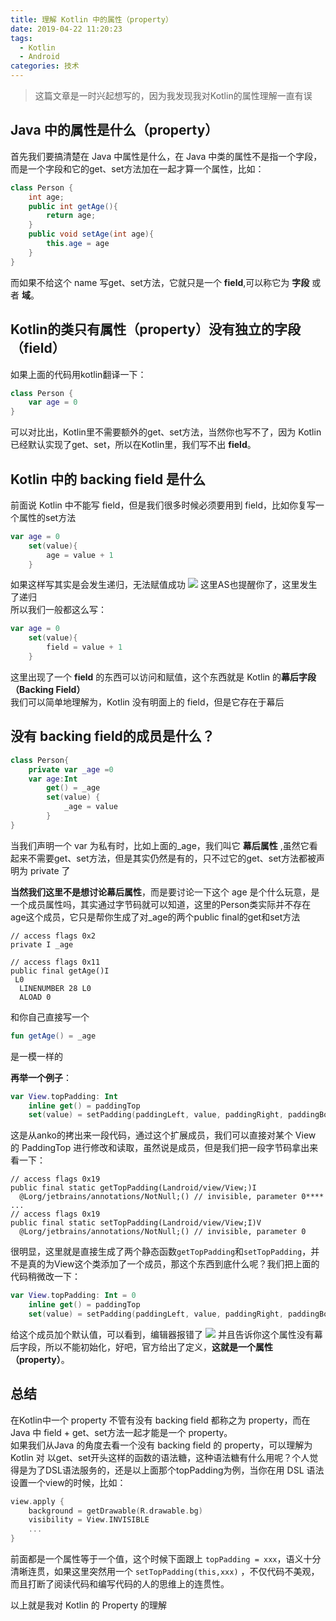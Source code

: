 ```yaml
---
title: 理解 Kotlin 中的属性（property）
date: 2019-04-22 11:20:23
tags:
  - Kotlin
  - Android
categories: 技术
---
```


> 这篇文章是一时兴起想写的，因为我发现我对Kotlin的属性理解一直有误

<!--more-->

## Java 中的属性是什么（property）
首先我们要搞清楚在 Java 中属性是什么，在 Java 中类的属性不是指一个字段，而是一个字段和它的get、set方法加在一起才算一个属性，比如：

```java
class Person {
    int age;
    public int getAge(){
        return age;
    }
    public void setAge(int age){
        this.age = age
    }
}
```

而如果不给这个 name 写get、set方法，它就只是一个 **field**,可以称它为 **字段** 或者 **域**。

## Kotlin的类只有属性（property）没有独立的字段（field）
如果上面的代码用kotlin翻译一下：

```kotlin
class Person {
    var age = 0
}
```

可以对比出，Kotlin里不需要额外的get、set方法，当然你也写不了，因为 Kotlin 已经默认实现了get、set，所以在Kotlin里，我们写不出 **field**。

## Kotlin 中的 backing field 是什么
前面说 Kotlin 中不能写 field，但是我们很多时候必须要用到 field，比如你复写一个属性的set方法

```kotlin
var age = 0
    set(value){
        age = value + 1
    }
```

如果这样写其实是会发生递归，无法赋值成功
![](http://wx3.sinaimg.cn/mw690/8127619aly1g6wt6adegmj20c005iglg.jpg)
这里AS也提醒你了，这里发生了递归  
所以我们一般都这么写：

```kotlin
var age = 0
    set(value){
        field = value + 1
    }
```
这里出现了一个 **field** 的东西可以访问和赋值，这个东西就是 Kotlin 的**幕后字段（Backing Field）**  
我们可以简单地理解为，Kotlin 没有明面上的 field，但是它存在于幕后

## 没有 backing field的成员是什么？

```kotlin
class Person{
    private var _age =0
    var age:Int
        get() = _age
        set(value) {
            _age = value
        }
}
```

当我们声明一个 var 为私有时，比如上面的_age，我们叫它 **幕后属性** ,虽然它看起来不需要get、set方法，但是其实仍然是有的，只不过它的get、set方法都被声明为 private 了

**当然我们这里不是想讨论幕后属性**，而是要讨论一下这个 age 是个什么玩意，是一个成员属性吗，其实通过字节码就可以知道，这里的Person类实际并不存在age这个成员，它只是帮你生成了对_age的两个public final的get和set方法

```
// access flags 0x2
private I _age

// access flags 0x11
public final getAge()I
 L0
  LINENUMBER 28 L0
  ALOAD 0
```
和你自己直接写一个

```kotlin
fun getAge() = _age
```
是一模一样的  

**再举一个例子**：

```kotlin
var View.topPadding: Int
    inline get() = paddingTop
    set(value) = setPadding(paddingLeft, value, paddingRight, paddingBottom)
```

这是从anko的拷出来一段代码，通过这个扩展成员，我们可以直接对某个 View 的 PaddingTop 进行修改和读取，虽然说是成员，但是我们把一段字节码拿出来看一下：

```
// access flags 0x19
public final static getTopPadding(Landroid/view/View;)I
  @Lorg/jetbrains/annotations/NotNull;() // invisible, parameter 0****
...
// access flags 0x19
public final static setTopPadding(Landroid/view/View;I)V
  @Lorg/jetbrains/annotations/NotNull;() // invisible, parameter 0
```

很明显，这里就是直接生成了两个静态函数`getTopPadding`和`setTopPadding`，并不是真的为View这个类添加了一个成员，那这个东西到底什么呢？我们把上面的代码稍微改一下：

```kotlin
var View.topPadding: Int = 0 
    inline get() = paddingTop
    set(value) = setPadding(paddingLeft, value, paddingRight, paddingBottom)
```

给这个成员加个默认值，可以看到，编辑器报错了
![](http://wx2.sinaimg.cn/large/8127619aly1g6wt6dwnn4j210q03gq36.jpg)
并且告诉你这个属性没有幕后字段，所以不能初始化，好吧，官方给出了定义，**这就是一个属性（property）**。  

## 总结
在Kotlin中一个 property 不管有没有 backing field 都称之为 property，而在 Java 中 field + get、set方法一起才能是一个 property。  
如果我们从Java 的角度去看一个没有 backing field 的 property，可以理解为 Kotlin 对 以get、set开头这样的函数的语法糖，这种语法糖有什么用呢？个人觉得是为了DSL语法服务的，还是以上面那个topPadding为例，当你在用 DSL 语法设置一个view的时候，比如：

```kotlin
view.apply {
    background = getDrawable(R.drawable.bg)
    visibility = View.INVISIBLE
    ...
}
```
前面都是一个属性等于一个值，这个时候下面跟上 `topPadding = xxx`，语义十分清晰连贯，如果这里突然用一个 `setTopPadding(this,xxx)` ，不仅代码不美观，而且打断了阅读代码和编写代码的人的思维上的连贯性。

以上就是我对 Kotlin 的 Property 的理解